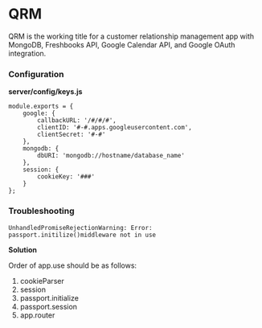 # QRM

QRM is the working title for a customer relationship management app with MongoDB, Freshbooks API, Google Calendar API, and Google OAuth integration.

### Configuration

**server/config/keys.js**
```
module.exports = {
    google: {
        callbackURL: '/#/#/#',
        clientID: '#-#.apps.googleusercontent.com',
        clientSecret: '#-#'
    },
    mongodb: {
        dbURI: 'mongodb://hostname/database_name'
    },
    session: {
        cookieKey: '###'
    }
};
```

### Troubleshooting

`UnhandledPromiseRejectionWarning: Error: passport.initilize()middleware not in use`

**Solution**

Order of app.use should be as follows:

1. cookieParser
2. session
3. passport.initialize
4. passport.session
5. app.router

